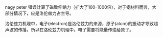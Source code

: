 nagy peter 错误计算了磁致伸缩力（扩大了100-1000倍），对于钢材料而言，大部分情况下，应是洛伦兹力占主导。

洛伦兹力机理中，电子(electron)是洛伦兹力的来源，原子(atom)的振动才导致超声波的传播，所以在洛伦兹力机理中，电子需要将能量传递给原子。
